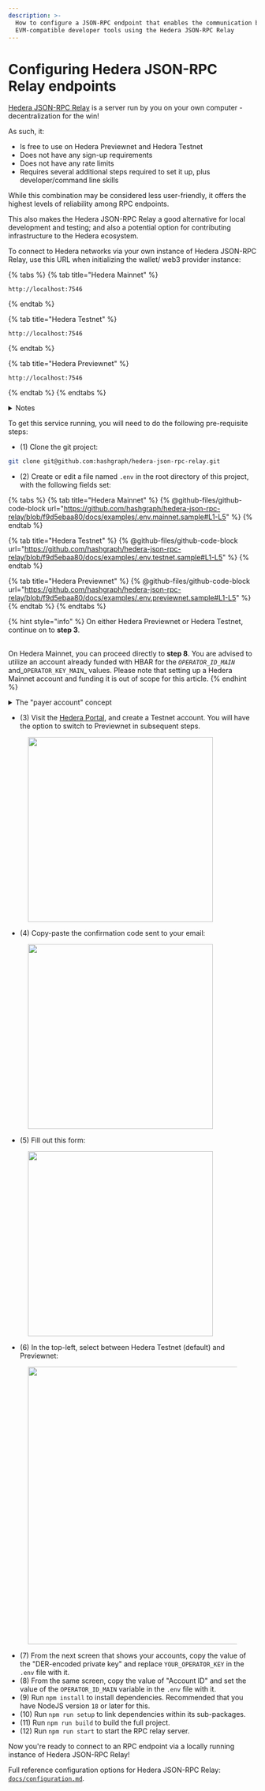 ```yaml
---
description: >-
  How to configure a JSON-RPC endpoint that enables the communication between
  EVM-compatible developer tools using the Hedera JSON-RPC Relay
---
```


# Configuring Hedera JSON-RPC Relay endpoints

[Hedera JSON-RPC Relay](https://github.com/hashgraph/hedera-json-rpc-relay) is a server run by you on your own computer - decentralization for the win!

As such, it:

* Is free to use on Hedera Previewnet and Hedera Testnet
* Does not have any sign-up requirements
* Does not have any rate limits
* Requires several additional steps required to set it up, plus developer/command line skills

While this combination may be considered less user-friendly, it offers the highest levels of reliability among RPC endpoints.

This also makes the Hedera JSON-RPC Relay a good alternative for local development and testing; and also a potential option for contributing infrastructure to the Hedera ecosystem.

To connect to Hedera networks via your own instance of Hedera JSON-RPC Relay, use this URL when initializing the wallet/ web3 provider instance:

{% tabs %}
{% tab title="Hedera Mainnet" %}
```
http://localhost:7546
```
{% endtab %}

{% tab title="Hedera Testnet" %}
```
http://localhost:7546
```
{% endtab %}

{% tab title="Hedera Previewnet" %}
```
http://localhost:7546
```
{% endtab %}
{% endtabs %}

<details>

<summary>Notes</summary>

(1) `7546` is the default port number for this project, and you can change this in its config if you wish.

(2) The RPC endpoint URL is the same for whichever network you intend to connect to: Hedera Previewnet, Hedera Testnet, and Hedera Mainnet. The selection of network depends upon the configuration file, which we will create in subsequent steps.

(3) The `hedera-json-rpc-relay` server is designed to be able to be deployed in your own cloud instances. For _non-production_ use cases, a Docker compose file is provided. For _production_ use cases Kubernetes Helm charts are provided.

</details>

To get this service running, you will need to do the following pre-requisite steps:

* (1) Clone the git project:

```bash
git clone git@github.com:hashgraph/hedera-json-rpc-relay.git
```

* (2) Create or edit a file named `.env` in the root directory of this project, with the following fields set:

{% tabs %}
{% tab title="Hedera Mainnet" %}
{% @github-files/github-code-block url="https://github.com/hashgraph/hedera-json-rpc-relay/blob/f9d5ebaa80/docs/examples/.env.mainnet.sample#L1-L5" %}
{% endtab %}

{% tab title="Hedera Testnet" %}
{% @github-files/github-code-block url="https://github.com/hashgraph/hedera-json-rpc-relay/blob/f9d5ebaa80/docs/examples/.env.testnet.sample#L1-L5" %}
{% endtab %}

{% tab title="Hedera Previewnet" %}
{% @github-files/github-code-block url="https://github.com/hashgraph/hedera-json-rpc-relay/blob/f9d5ebaa80/docs/examples/.env.previewnet.sample#L1-L5" %}
{% endtab %}
{% endtabs %}

{% hint style="info" %}
On either Hedera Previewnet or Hedera Testnet, continue on to **step 3**.

\
On Hedera Mainnet, you can proceed directly to **step 8**. You are advised to utilize an account already funded with HBAR for the _`OPERATOR_ID_MAIN`_ and\_`OPERATOR_KEY_MAIN`\_ values. Please note that setting up a Hedera Mainnet account and funding it is out of scope for this article.
{% endhint %}

<details>

<summary>The "payer account" concept</summary>

Like on any other EVM-compatible networks, transactions must be paid for in the native currency. This is true for Hedera as well, where all transactions are paid for, denominated in HBAR.

Unlike other EVM-compatible networks, when an EVM transaction is submitted on a Hedera network, that transaction can be paid for by a different "payer account". The `hedera-json-rpc-relay` takes care of this automatically for you, wrapping the transaction. This is why there is a need for an `OPERATOR_ID_MAIN` and `OPERATOR_KEY_MAIN`, as this is the "payer acount".

This effectively means that running and instance of `hedera-json-rpc-relay` on Hedera Mainnet is **not free**. On other Hedera networks, e.g. Hedera Testnet, where HBAR are obtained for free, it is effectively **free**. Apart from HBAR costs, the relay service is indeed free to use, and you are really limited only by your own hardware.

</details>

* (3) Visit the [Hedera Portal](https://portal.hedera.com/), and create a Testnet account. You will have the option to switch to Previewnet in subsequent steps.

<figure><img src="https://i.stack.imgur.com/tgkvS.png" alt="" width="375"><figcaption></figcaption></figure>

* (4) Copy-paste the confirmation code sent to your email:

<figure><img src="https://i.stack.imgur.com/4H9XT.png" alt="" width="375"><figcaption></figcaption></figure>

* (5) Fill out this form:

<figure><img src="https://i.stack.imgur.com/atW69.png" alt="" width="375"><figcaption></figcaption></figure>

* (6) In the top-left, select between Hedera Testnet (default) and Previewnet:

<figure><img src="https://i.stack.imgur.com/2A2ua.png" alt="" width="563"><figcaption></figcaption></figure>

* (7) From the next screen that shows your accounts, copy the value of the "DER-encoded private key" and replace `YOUR_OPERATOR_KEY` in the `.env` file with it.
* (8) From the same screen, copy the value of "Account ID" and set the value of the `OPERATOR_ID_MAIN` variable in the `.env` file with it.
* (9) Run `npm install` to install dependencies. Recommended that you have NodeJS version `18` or later for this.
* (10) Run `npm run setup` to link dependencies within its sub-packages.
* (11) Run `npm run build` to build the full project.
* (12) Run `npm run start` to start the RPC relay server.

Now you're ready to connect to an RPC endpoint via a locally running instance of Hedera JSON-RPC Relay!

Full reference configuration options for Hedera JSON-RPC Relay: [`docs/configuration.md`](https://github.com/hashgraph/hedera-json-rpc-relay/blob/main/docs/configuration.md).
